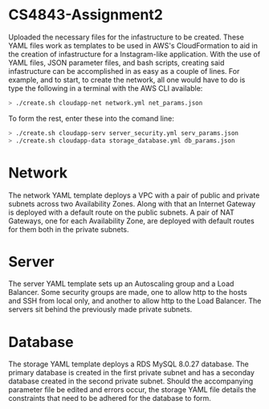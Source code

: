 # CS4843-Assignment2

Uploaded the necessary files for the infastructure to be created. These YAML files work as templates to be used in AWS's CloudFormation to aid in the creation of infastructure for a Instagram-like application. With the use of YAML files, JSON parameter files, and bash scripts, creating said infastructure can be accomplished in as easy as a couple of lines. For example, and to start, to create the network, all one would have to do is type the following in a terminal with the AWS CLI available:

```sh
> ./create.sh cloudapp-net network.yml net_params.json
```

To form the rest, enter these into the comand line:

```sh
> ./create.sh cloudapp-serv server_security.yml serv_params.json
> ./create.sh cloudapp-data storage_database.yml db_params.json
```

# Network

The network YAML template deploys a VPC with a pair of public and private subnets across two Availability Zones. Along with that an Internet Gateway is deployed with a default route on the public subnets. A pair of NAT Gateways, one for each Availability Zone, are deployed with default routes for them both in the private subnets.

# Server

The server YAML template sets up an Autoscaling group and a Load Balancer. Some security groups are made, one to allow http to the hosts and SSH from local only, and another to allow http to the Load Balancer. The servers sit behind the previously made private subnets.

# Database

The storage YAML template deploys a RDS MySQL 8.0.27 database. The primary database is created in the first private subnet and has a seconday database created in the second private subnet. Should the accompanying parameter file be edited and errors occur, the storage YAML file details the constraints that need to be adhered for the database to form.
